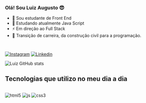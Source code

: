 ### Olá! Sou Luiz Augusto 😎

- 🔭  Sou estudante de Front End
- 🌱  Estudando atualmente Java Script
- ⚡  Em direção ao Full Stack 
- 🎡  Transição de carreira, da construção civil para a programação.

</br>

[![Instagram](https://img.shields.io/badge/Instagram-E4405F?style=for-the-badge&logo=instagram&logoColor=white)](https://www.instagram.com/luizaugustox92/)
[![Linkedin](https://img.shields.io/badge/LinkedIn-0077B5?style=for-the-badge&logo=linkedin&logoColor=white)](https://www.linkedin.com/in/luiz-augusto-da-silva-a2329267/)

![Luiz GitHub stats](https://github-readme-stats.vercel.app/api?username=luizaugustodev&show_icons=true&theme=dracula)

## Tecnologias que utilizo no meu dia a dia </br>


<div style="display: inline_block"></br>
    <img alt="html5" src="https://img.shields.io/badge/HTML5-E34F26?style=for-the-badge&logo=html5&logoColor=white"/>
    <img alt="js" src="https://img.shields.io/badge/JavaScript-F7DF1E?style=for-the-badge&logo=javascript&logoColor=black"/>
    <img alt="css3" src="https://img.shields.io/badge/CSS3-1572B6?style=for-the-badge&logo=css3&logoColor=white"/>
</div></br>
